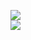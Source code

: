 [![](https://img.shields.io/badge/Made%20With-Github%20Spray-lightgrey.svg?style=for-the-badge&logo=github)](https://github.com/Annihil/github-spray#12741)  
[![](https://i.imgur.com/2DrTn0Z.gif)](https://github.com/Annihil/github-spray)